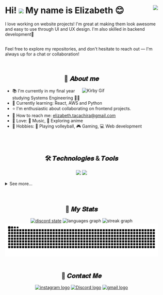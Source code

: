 

<h1 align="left">Hi! <img src="https://media.tenor.com/QTc7sR9KDNYAAAAi/cherry-hi.gif" width="40"/> My name is Elizabeth 😊<img align="right" src="https://visitor-badge.laobi.icu/badge?page_id=EllieT7.EllieT7&"  /></h1>

I love working on website projects! I'm great at making them look awesome and easy to use through UI and UX design. I'm also skilled in backend development💞

<p>
<br>
Feel free to explore my repositories, and don't hesitate to reach out — I'm always up for a chat or collaboration!
</p>

<br>

<h2 align="center"> 🎀 𝑨𝒃𝒐𝒖𝒕 𝒎𝒆</h2>

<img align="right" src="https://i.pinimg.com/originals/3a/e7/92/3ae792706e97941696b70b4763bd2963.gif" alt="Kirby Gif" width="250">

- 📚 I'm currently in my final year studying Systems Engineering 🐱‍💻
- 🌱 Currently learning: React, AWS and Python
- ⭐ I'm enthusiastic about collaborating on frontend projects.
- 💌 How to reach me: elizabeth.tacachira@gmail.com
- 💚 Love: 🎵 Music, 🍜 Exploring anime
- 🎈 Hobbies: 🏐 Playing volleyball, 🎮 Gaming, 💻 Web development




<br>
<br>

<h2 align="center"> 🛠 𝑻𝒆𝒄𝒉𝒏𝒐𝒍𝒐𝒈𝒊𝒆𝒔 & 𝑻𝒐𝒐𝒍𝒔 </h2>

<div align="center">
    <img src="https://skillicons.dev/icons?i=angular,html,css,figma,nodejs,docker,java,kotlin,spring,javascript,postgres,wordpress" />
    <img src="https://skillicons.dev/icons?i=cpp,typescript,flutter,dart,mysql,nginx,bootstrap" /><br>
</div>

<br>

<details>
<summary>See more...</summary>
 
```javascript
const nao = {
    pronouns: "She" | "Her",
    code: ["Javascript", "Java", "Kotlin", "C++", "Typescript"],
    askMeAbout: ["web dev", "tech", "design", "music", "anime"],
    technologies: {
        frontend: {
            framework: ["Angular"],
            uiLibraries: ["Material", "PrimeNG"],
            css: ["Bootstrap", "PrimeFlex"],
            markup: ["HTML5"],
        },
        backEnd: {
            js: ["Node"],
            java_kotlin: ["Spring Boot"]
        },
        mobileApp: {
            native: ["Android Development"],
            crossPlatform: ["Dart", "Flutter"]
        },
        devOps: ["Docker🐳", "Nginx"],
        databases: ["PostgreSQL", "MySql", "sqlite"],
        misc: ["Figma", "WordPress"],
    },
    architecture: ["Microservices Architecture", "Single page applications"],
};
```

</details>

<br>
<br>

<h2 align="center">🔮 𝑴𝒚 𝑺𝒕𝒂𝒕𝒔</h2>
<div align="center">
  <a href="https://discord.com/users/537057842033852427"><img src="https://lanyard.kyrie25.me/api/537057842033852427?bg=282A36" height="150" alt="discord state" /></a>
  <img src="https://github-readme-stats.vercel.app/api/top-langs?username=EllieT7&locale=en&hide_title=false&layout=compact&card_width=320&langs_count=8&theme=dracula&hide_border=false" height="150" alt="languages graph"  />
  <img src="https://streak-stats.demolab.com?user=EllieT7&locale=en&mode=daily&theme=dracula&hide_border=false&border_radius=5&order=3" height="150" alt="streak graph"  />
</div>
<div align="center">
<img src="https://raw.githubusercontent.com/EllieT7/EllieT7/output/snake.svg" alt="Snake animation" />
</div>

<br>

<h2 align="center">💌 𝑪𝒐𝒏𝒕𝒂𝒄𝒕 𝑴𝒆</h2>
<div align="center">
  <a href="https://www.instagram.com/elliet7_" target="_blank"><img src="https://img.shields.io/static/v1?message=Instagram&logo=instagram&label=&color=E4405F&logoColor=white&labelColor=&style=for-the-badge" height="25" alt="instagram logo"  /></a>
  <a href="https://discord.com/users/537057842033852427" target="_blank"><img src="https://img.shields.io/static/v1?message=Discord&logo=discord&label=&color=5865F2&logoColor=white&labelColor=&style=for-the-badge" height="25" alt="Discord logo"  /></a>
  <a href="mailto:elizabeth.tacachira@gmail.com" target="_blank"><img src="https://img.shields.io/static/v1?message=Gmail&logo=gmail&label=&color=D14836&logoColor=white&labelColor=&style=for-the-badge" height="25" alt="gmail logo" /></a>
</div>
